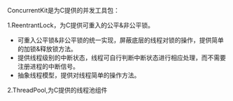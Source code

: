ConcurrentKit是为C提供的并发工具包：

1.ReentrantLock，为C提供可重入的公平&非公平锁。
* 可重入公平锁&非公平锁的统一实现，屏蔽底层的线程对锁的操作，提供简单的加锁&释放锁方法。
* 提供线程级别的中断状态，线程可自行判断中断状态进行相应处理，而不需要注册进程的中断信号。
* 抽象线程模型，提供对线程简单的操作方法。

2.ThreadPool,为C提供的线程池组件
